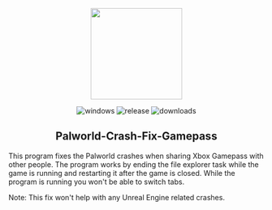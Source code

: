<p align="center"><img src="https://palworld-game.com/wp-content/uploads/2024/01/logo.png" height="180"/>
<p align="center">
  <img alt="windows" src="https://img.shields.io/badge/Windows-blue.svg?style=flat-square&logo=windows&logoColor=white" />
  <img alt="release" src="https://img.shields.io/github/v/release/PAXANDDOS/ForzaHorizon4Fix?style=flat-square" />
  <img alt="downloads" src="https://img.shields.io/github/downloads/PAXANDDOS/ForzaHorizon4Fix/total?style=flat-square" />
</p>
<h2 align="center">Palworld-Crash-Fix-Gamepass</h2>

This program fixes the Palworld crashes when sharing Xbox Gamepass with other people.
The program works by ending the file explorer task while the game is running and restarting it after the game is closed. 
While the program is running you won't be able to switch tabs.

Note: This fix won't help with any Unreal Engine related crashes.
